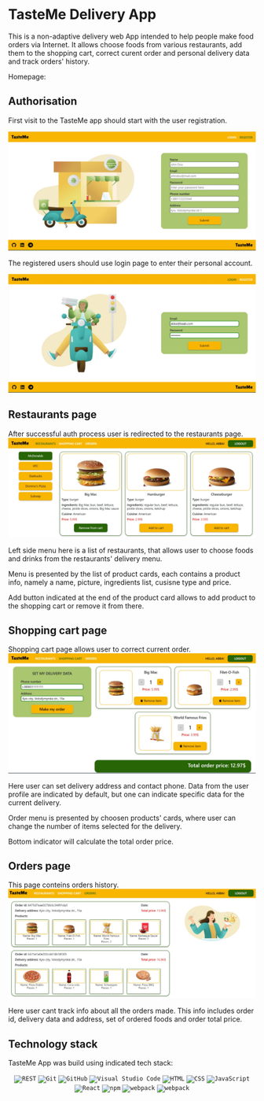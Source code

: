# TasteMe Delivery App

This is a non-adaptive delivery web App intended to help people make food orders
via Internet. It allows choose foods from various restaurants, add them to the
shopping cart, correct curent order and personal delivery data and track orders'
history.

Homepage:

## Authorisation

First visit to the TasteMe app should start with the user registration.

![RegisterPage](./assets/register_page.jpg)

The registered users should use login page to enter their personal account.

![LoginPage](./assets/login_page.jpg)

## Restaurants page

After successful auth process user is redirected to the restaurants page.
![RestaurantsPage](./assets/restaurants_page.jpg)

Left side menu here is a list of restaurants, that allows user to choose foods
and drinks from the restaurants' delivery menu.

Menu is presented by the list of product cards, each contains a product info,
namely a name, picture, ingredients list, cusisne type and price.

Add button indicated at the end of the product card allows to add product to the
shopping cart or remove it from there.

## Shopping cart page

Shopping cart page allows user to correct current order.
![ShoppingCartPage](./assets/cart_page.jpg)

Here user can set delivery address and contact phone. Data from the user profile
are indicated by default, but one can indicate specific data for the current
delivery.

Order menu is presented by choosen products' cards, where user can change the
number of items selected for the delivery.

Bottom indicator will calculate the total order price.

## Orders page

This page conteins orders history. ![OrdersPage](./assets/orders_page.jpg)

Here user cant track info about all the orders made. This info includes order
id, delivery data and address, set of ordered foods and order total price.

## Technology stack

TasteMe App was build using indicated tech stack:

<div align="center">
	<code><img height="50" src="https://user-images.githubusercontent.com/25181517/192107858-fe19f043-c502-4009-8c47-476fc89718ad.png" alt="REST" title="REST" /></code>
	<code><img height="50" src="https://user-images.githubusercontent.com/25181517/192108372-f71d70ac-7ae6-4c0d-8395-51d8870c2ef0.png" alt="Git" title="Git" /></code>
	<code><img height="50" src="https://user-images.githubusercontent.com/25181517/192108374-8da61ba1-99ec-41d7-80b8-fb2f7c0a4948.png" alt="GitHub" title="GitHub" /></code>
	<code><img height="50" src="https://user-images.githubusercontent.com/25181517/192108891-d86b6220-e232-423a-bf5f-90903e6887c3.png" alt="Visual Studio Code" title="Visual Studio Code" /></code>
	<code><img height="50" src="https://user-images.githubusercontent.com/25181517/192158954-f88b5814-d510-4564-b285-dff7d6400dad.png" alt="HTML" title="HTML" /></code>
	<code><img height="50" src="https://user-images.githubusercontent.com/25181517/183898674-75a4a1b1-f960-4ea9-abcb-637170a00a75.png" alt="CSS" title="CSS" /></code>
 	<code><img height="50" src="https://user-images.githubusercontent.com/25181517/117447155-6a868a00-af3d-11eb-9cfe-245df15c9f3f.png" alt="JavaScript" title="JavaScript" /></code>
	<code><img height="50" src="https://user-images.githubusercontent.com/25181517/183897015-94a058a6-b86e-4e42-a37f-bf92061753e5.png" alt="React" title="React" /></code>
	<code><img height="50" src="https://user-images.githubusercontent.com/25181517/121401671-49102800-c959-11eb-9f6f-74d49a5e1774.png" alt="npm" title="npm" /></code>
	<code><img height="50" src="https://user-images.githubusercontent.com/25181517/187955008-981340e6-b4cc-441b-80cf-7a5e94d29e7e.png" alt="webpack" title="webpack" /></code>
    <code><img height="50" src="https://styled-components.com/logo.png" alt="webpack" title="webpack" /></code>
</div>
